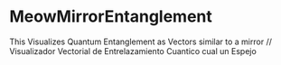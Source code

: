 # MeowMirrorEntanglement
This Visualizes Quantum Entanglement as Vectors similar to a mirror // Visualizador Vectorial de Entrelazamiento Cuantico cual un Espejo
